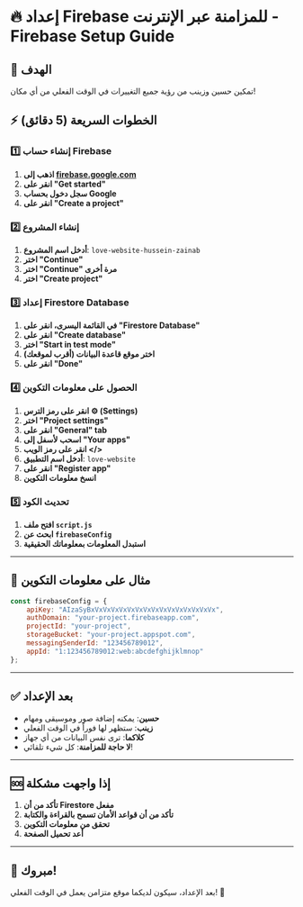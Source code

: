 # 🔥 إعداد Firebase للمزامنة عبر الإنترنت - Firebase Setup Guide

## 🎯 **الهدف**
تمكين حسين وزينب من رؤية جميع التغييرات في الوقت الفعلي من أي مكان!

## ⚡ **الخطوات السريعة (5 دقائق)**

### 1️⃣ **إنشاء حساب Firebase**
1. **اذهب إلى [firebase.google.com](https://firebase.google.com)**
2. **انقر على "Get started"**
3. **سجل دخول بحساب Google**
4. **انقر على "Create a project"**

### 2️⃣ **إنشاء المشروع**
1. **أدخل اسم المشروع**: `love-website-hussein-zainab`
2. **اختر "Continue"**
3. **اختر "Continue" مرة أخرى**
4. **اختر "Create project"**

### 3️⃣ **إعداد Firestore Database**
1. **في القائمة اليسرى، انقر على "Firestore Database"**
2. **انقر على "Create database"**
3. **اختر "Start in test mode"**
4. **اختر موقع قاعدة البيانات (أقرب لموقعك)**
5. **انقر على "Done"**

### 4️⃣ **الحصول على معلومات التكوين**
1. **انقر على رمز الترس ⚙️ (Settings)**
2. **اختر "Project settings"**
3. **انقر على "General" tab**
4. **اسحب لأسفل إلى "Your apps"**
5. **انقر على رمز الويب </>**
6. **أدخل اسم التطبيق**: `love-website`
7. **انقر على "Register app"**
8. **انسخ معلومات التكوين**

### 5️⃣ **تحديث الكود**
1. **افتح ملف `script.js`**
2. **ابحث عن `firebaseConfig`**
3. **استبدل المعلومات بمعلوماتك الحقيقية**

---

## 🔧 **مثال على معلومات التكوين**

```javascript
const firebaseConfig = {
    apiKey: "AIzaSyBxVxVxVxVxVxVxVxVxVxVxVxVxVxVxVx",
    authDomain: "your-project.firebaseapp.com",
    projectId: "your-project",
    storageBucket: "your-project.appspot.com",
    messagingSenderId: "123456789012",
    appId: "1:123456789012:web:abcdefghijklmnop"
};
```

---

## ✅ **بعد الإعداد**

- **حسين**: يمكنه إضافة صور وموسيقى ومهام
- **زينب**: ستظهر لها فوراً في الوقت الفعلي
- **كلاكما**: ترى نفس البيانات من أي جهاز
- **لا حاجة للمزامنة**: كل شيء تلقائي!

---

## 🆘 **إذا واجهت مشكلة**

1. **تأكد من أن Firestore مفعل**
2. **تأكد من أن قواعد الأمان تسمح بالقراءة والكتابة**
3. **تحقق من معلومات التكوين**
4. **أعد تحميل الصفحة**

---

## 🎉 **مبروك!**

بعد الإعداد، سيكون لديكما موقع متزامن يعمل في الوقت الفعلي! 🚀
